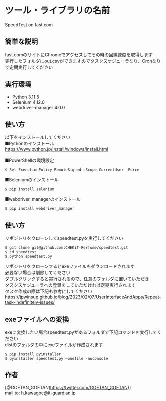 # ツール・ライブラリの名前

SpeedTest on fast.com

## 簡単な説明

fast.comのサイトにChromeでアクセスしてその時の回線速度を取得します<br>
実行したフォルダにout.csvができますのでタスクスケジューラなり、Cronなりで定期実行してください<br>

## 実行環境

- Python 3.11.5
- Selenium 4.12.0
- webdriver-manager 4.0.0

## 使い方

以下をインストールしてください<br>
■Pythonのインストール<br>
https://www.python.jp/install/windows/install.html<br><br>
■PowerShellの環境設定<br>
```
$ Set-ExecutionPolicy RemoteSigned -Scope CurrentUser -Force
```
■Seleniumのインストール<br>
```
$ pip install selenium
```
■webdriver_managerのインストール<br>
```
$ pip install webdriver_manager
```


## 使い方

リポジトリをクローンしてspeedtest.pyを実行してください<br>

```
$ git clone git@github.com:CHEKiT-Perfume/speedtest.git
$ cd speedtest
$ python speedtest.py
```

リポジトリをクローンするとexeファイルもダウンロードされます<br>
必要ない場合は削除してください<br>
ダブルクリックすると実行されるので、任意のフォルダに置いていただき<br>
タスクスケジューラへの登録をしていただければ定期実行されます<br>
タスク作成の際は下記も参考にしてください<br>
https://jpwinsup.github.io/blog/2023/02/07/UserInterfaceAndApps/Repeat-task-indefinitely-issues/<br>

## exeファイルへの変換

exeに変換したい場合speedtest.pyがあるフォルダで下記コマンドを実行してください<br>
distのフォルダの中にexeファイルが作成されます<br>

```
$ pip install pyinstaller
$ pyinstaller speedtest.py –onefile -noconsole
```

## 作者

[@GOETAN_GOETAN(https://twitter.com/GOETAN_GOETAN)]<br>
mail to: h.kawagoe@it-guardian.jp<br>
